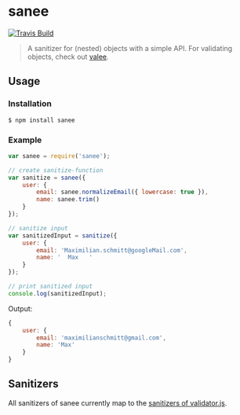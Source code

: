 # sanee

[![Travis Build](http://img.shields.io/travis/maximilianschmitt/sanee.svg?style=flat)](https://travis-ci.org/maximilianschmitt/sanee)

> A sanitizer for (nested) objects with a simple API. For validating objects, check out [valee](https://github.com/maximilianschmitt/valee).

## Usage

### Installation

```
$ npm install sanee
```

### Example

``` js
var sanee = require('sanee');

// create sanitize-function
var sanitize = sanee({
	user: {
		email: sanee.normalizeEmail({ lowercase: true }),
		name: sanee.trim()
	}
});

// sanitize input
var sanitizedInput = sanitize({
	user: {
		email: 'Maximilian.schmitt@googleMail.com',
		name: '  Max   '
	}
});

// print sanitized input
console.log(sanitizedInput);
```

Output:

```js
{
	user: {
		email: 'maximilianschmitt@gmail.com',
		name: 'Max'
	}
}
```

## Sanitizers

All sanitizers of sanee currently map to the [sanitizers of validator.js](https://github.com/chriso/validator.js#sanitizers).